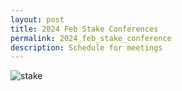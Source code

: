 ```yaml
---
layout: post
title: 2024 Feb Stake Conferences 
permalink: 2024_feb_stake_conference
description: Schedule for meetings
---
```


![stake]({{site.baseurl}}/images/binary/2024_stake_conference.png)


